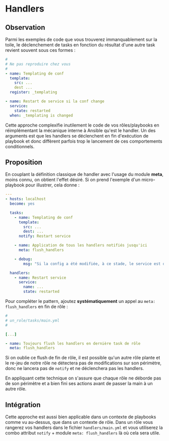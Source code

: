 # Handlers

## Observation

Parmi les exemples de code que vous trouverez immanquablement sur la toile, le déclenchement de tasks en fonction
du résultat d'une autre task revient souvent sous ces formes :

```yaml
#
# Ne pas reproduire chez vous
#
- name: Templating de conf
  template:
    src: ...
    dest ...
  register: _templating

- name: Restart de service si la conf change
  service:
    state: restarted
  when: _templating is changed
```

Cette approche complexifie inutilement le code de vos rôles/playbooks en réimplémentant la mécanique interne à Ansible qu'est le 
handler. Un des arguments est que les handlers se déclenchent en fin d'exécution de playbook et donc diffèrent parfois trop
le lancement de ces comportements conditionnels.


## Proposition

En couplant la définition classique de handler avec l'usage du module **meta**, moins connu, on obtient l'effet désiré. Si on prend l'exemple d'un micro-playbook pour illustrer, cela donne :

```yaml
---
- hosts: localhost
  become: yes

  tasks:
    - name: Templating de conf
      template:
        src: ...
        dest: ...
      notify: Restart service

    - name: Application de tous les handlers notifiés jusqu'ici
      meta: flush_handlers

    - debug:
        msg: "Si la config a été modifiée, à ce stade, le service est déjà redémarré."

  handlers:
    - name: Restart service
      service:
        name: ...
        state: restarted
```

Pour compléter le pattern, ajoutez **systématiquement** un appel au `meta: flush_handlers` en fin de rôle :

```yaml
#
# un_role/tasks/main.yml
#

[...]

- name: Toujours flush les handlers en dernière task de rôle
  meta: flush_handlers
```

Si on oublie ce flush de fin de rôle, il est possible qu'un autre rôle plante et le re-jeu de notre rôle ne détectera
pas de modifications sur son périmètre, donc ne lancera pas de `notify` et ne déclenchera pas les handlers.

En appliquant cette technique on s'assure que chaque rôle ne déborde pas de son périmètre et a bien fini ses actions avant de 
passer la main à un autre rôle.

## Intégration

Cette approche est aussi bien applicable dans un contexte de playbooks comme vu au-dessus, que dans un contexte de rôle. Dans un rôle
vous rangerez vos handlers dans le fichier `handlers/main.yml` et vous utiliserez la combo attribut `notify` + module `meta: flush_handlers` là où cela sera utile.


